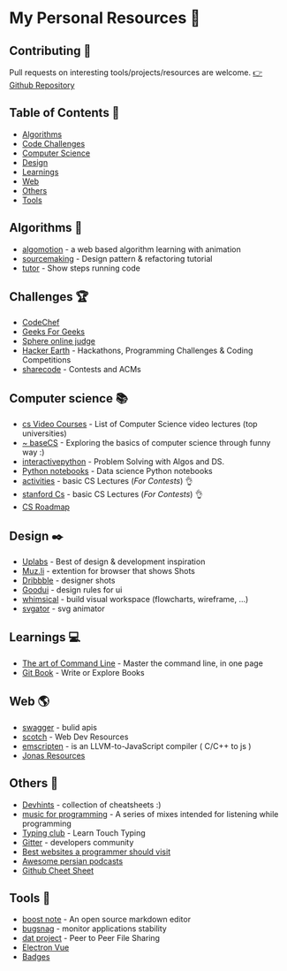 # My Personal Resources  :wave:

## Contributing 🙏
Pull requests on interesting tools/projects/resources are welcome. [:point_right: Github Repository](https://github.com/3ripleM/Personal-Resources)

## Table of Contents 📜
  - [Algorithms](#algorithms-)
  - [Code Challenges](#challenges-)
  - [Computer Science](#computer-science-)
  - [Design](#design-)
  - [Learnings](#learnings-)
  - [Web](#web-)
  - [Others](#others-)
  - [Tools](#tools-)

## Algorithms 📓

* [algomotion](http://algomation.com) - a web based algorithm learning with animation
* [sourcemaking](http://sourcemaking.com) - Design pattern & refactoring tutorial
* [tutor](http://pythontutor.com) - Show steps running code

## Challenges 🏆

* [CodeChef](https://www.codechef.com/problems/easy)
* [Geeks For Geeks](practice.geeksforgeeks.org)
* [Sphere online judge](https://www.spoj.com/problems/classical/)
* [Hacker Earth](https://www.hackerearth.com/challenges/) - Hackathons, Programming Challenges & Coding Competitions
* [sharecode](https://sharecode.io/) - Contests and ACMs


## Computer science 📚

* [cs Video Courses](https://github.com/Developer-Y/cs-video-courses) - List of Computer Science video lectures (top universities)
* [~ baseCS](https://medium.com/basecs) - Exploring the basics of computer science through funny way :)
* [interactivepython](http://interactivepython.org/runestone/static/pythonds/index.html) - Problem Solving with Algos and DS.
* [Python notebooks](https://github.com/donnemartin/data-science-ipython-notebooks) - Data science Python notebooks
* [activities](https://activities.tjhsst.edu/sct/lectures.php) - basic CS Lectures (*For Contests*) 👌
* [stanford Cs](http://web.stanford.edu/class/cs97si/) - basic CS Lectures (*For Contests*) 👌
* [CS Roadmap](https://github.com/MrMimic/data-scientist-roadmap)

## Design ✒️

* [Uplabs](http://uplabs.com) - Best of design & development inspiration
* [Muz.li](https://Muz.li) - extention for browser that shows Shots
* [Dribbble](https://dribbble.com/) - designer shots
* [Goodui](https://goodui.org/) - design rules for ui
* [whimsical](https://whimsical.co/) - build visual workspace (flowcharts, wireframe, ...)
* [svgator](https://app.svgator.com/) - svg animator

## Learnings 💻

* [The art of Command Line](http://github.com/jlevy/the-art-of-command-line) - Master the command line, in one page
* [Git Book](https://www.gitbook.com) - Write or Explore Books

## Web 🌎

* [swagger](https://swagger.io) - bulid apis
* [scotch](https://scotch.io) - Web Dev Resources
* [emscripten](https://github.com/kripken/emscripten) - is an LLVM-to-JavaScript compiler ( C/C++ to js )
* [Jonas Resources](http://codingheroes.io/resources/)


## Others 👀

* [Devhints](https://devhints.io) - collection of cheatsheets :)
* [music for programming](http://musicforprogramming.net) - A series of mixes intended for listening while programming
* [Typing club](https://www.typingclub.com/) - Learn Touch Typing
* [Gitter](https://gitter.im/) - developers community
* [Best websites a programmer should visit](https://github.com/sdmg15/Best-websites-a-programmer-should-visit)
* [Awesome persian podcasts](https://github.com/Ashkan-rmk/awesome-persian-podcasts)
* [Github Cheet Sheet](https://github.com/tiimgreen/github-cheat-sheet#readme)

## Tools 🔨

* [boost note](https://boostnote.io) - An open source markdown editor
* [bugsnag](https://www.bugsnag.com/) - monitor applications stability
* [dat project](https://datproject.org/) - Peer to Peer File Sharing
* [ Electron Vue](https://simulatedgreg.gitbooks.io)
* [Badges](https://forthebadge.com/)
